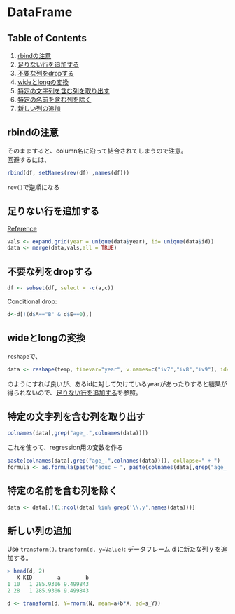 # DataFrame

## Table of Contents
1. [rbindの注意](#rbindの注意)
2. [足りない行を追加する](#足りない行を追加する)
3. [不要な列をdropする](#不要な列をdropする)
4. [wideとlongの変換](#wideとlongの変換)
5. [特定の文字列を含む列を取り出す](#特定の文字列を含む列を取り出す)
6. [特定の名前を含む列を除く](#特定の名前を含む列を除く)
7. [新しい列の追加](#新しい列の追加)

## rbindの注意
そのまますると、column名に沿って結合されてしまうので注意。  
回避するには、
```r
rbind(df, setNames(rev(df) ,names(df)))
```
`rev()`で逆順になる

## 足りない行を追加する
[Reference](http://stackoverflow.com/questions/9996452/r-find-and-add-missing-non-existing-rows-in-time-related-data-frame)
```r
vals <- expand.grid(year = unique(data$year), id= unique(data$id))
data <- merge(data,vals,all = TRUE)
```
## 不要な列をdropする
```r
df <- subset(df, select = -c(a,c))
```
Conditional drop:
```r
d<-d[!(d$A=="B" & d$E==0),]
```

## wideとlongの変換
`reshape`で、
```r
data <- reshape(temp, timevar="year", v.names=c("iv7","iv8","iv9"), idvar="id", direction="wide")
```
のようにすれば良いが、あるidに対して欠けているyearがあったりすると結果が得られないので、[足りない行を追加する](#足りない行を追加する)を参照。

## 特定の文字列を含む列を取り出す
```r
colnames(data[,grep("age_.",colnames(data))])
```
これを使って、regression用の変数を作る
```r
paste(colnames(data[,grep("age_.",colnames(data))]), collapse=" + ")
formula <- as.formula(paste("educ ~ ", paste(colnames(data[,grep("age_.",colnames(data))]), collapse=" + ")))
```

## 特定の名前を含む列を除く
```r
data <- data[,!(1:ncol(data) %in% grep('\\.y',names(data)))]
```

## 新しい列の追加
Use `transform()`. `transform(d, y=Value)`: データフレーム d に新たな列 y を追加する。
```r
> head(d, 2)
   X KID        a        b
1 10   1 285.9306 9.499843
2 28   1 285.9306 9.499843

d <- transform(d, Y=rnorm(N, mean=a+b*X, sd=s_Y))
```
